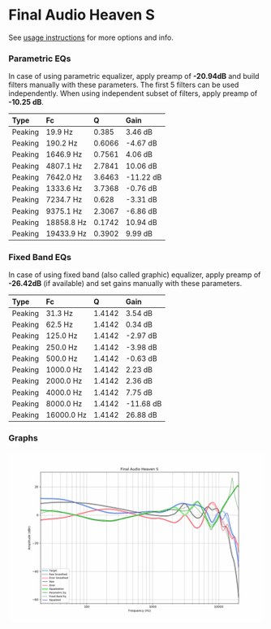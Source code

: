 # Final Audio Heaven S
See [usage instructions](https://github.com/jaakkopasanen/AutoEq#usage) for more options and info.

### Parametric EQs
In case of using parametric equalizer, apply preamp of **-20.94dB** and build filters manually
with these parameters. The first 5 filters can be used independently.
When using independent subset of filters, apply preamp of **-10.25 dB**.

| Type    | Fc         |      Q | Gain      |
|:--------|:-----------|:-------|:----------|
| Peaking | 19.9 Hz    | 0.385  | 3.46 dB   |
| Peaking | 190.2 Hz   | 0.6066 | -4.67 dB  |
| Peaking | 1646.9 Hz  | 0.7561 | 4.06 dB   |
| Peaking | 4807.1 Hz  | 2.7841 | 10.06 dB  |
| Peaking | 7642.0 Hz  | 3.6463 | -11.22 dB |
| Peaking | 1333.6 Hz  | 3.7368 | -0.76 dB  |
| Peaking | 7234.7 Hz  | 0.628  | -3.31 dB  |
| Peaking | 9375.1 Hz  | 2.3067 | -6.86 dB  |
| Peaking | 18858.8 Hz | 0.1742 | 10.94 dB  |
| Peaking | 19433.9 Hz | 0.3902 | 9.99 dB   |

### Fixed Band EQs
In case of using fixed band (also called graphic) equalizer, apply preamp of **-26.42dB**
(if available) and set gains manually with these parameters.

| Type    | Fc         |      Q | Gain      |
|:--------|:-----------|:-------|:----------|
| Peaking | 31.3 Hz    | 1.4142 | 3.54 dB   |
| Peaking | 62.5 Hz    | 1.4142 | 0.34 dB   |
| Peaking | 125.0 Hz   | 1.4142 | -2.97 dB  |
| Peaking | 250.0 Hz   | 1.4142 | -3.98 dB  |
| Peaking | 500.0 Hz   | 1.4142 | -0.63 dB  |
| Peaking | 1000.0 Hz  | 1.4142 | 2.23 dB   |
| Peaking | 2000.0 Hz  | 1.4142 | 2.36 dB   |
| Peaking | 4000.0 Hz  | 1.4142 | 7.75 dB   |
| Peaking | 8000.0 Hz  | 1.4142 | -11.68 dB |
| Peaking | 16000.0 Hz | 1.4142 | 26.88 dB  |

### Graphs
![](./Final%20Audio%20Heaven%20S.png)